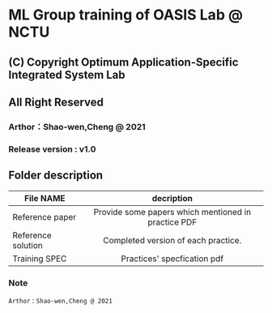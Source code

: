 # ML Group training of OASIS Lab @ NCTU

## (C) Copyright Optimum Application-Specific Integrated System Lab
##                    All Right Reserved

### Arthor：Shao-wen,Cheng @ 2021

### Release version : v1.0

## Folder description

| File NAME                                 | decription                  |
| ------------------------------------------|:---------------------------:|
| Reference paper                           | Provide some papers which mentioned in practice PDF   |
| Reference solution                        | Completed version of each practice.            |
| Training SPEC                             | Practices' specfication pdf            |


### Note
	Arthor：Shao-wen,Cheng @ 2021
